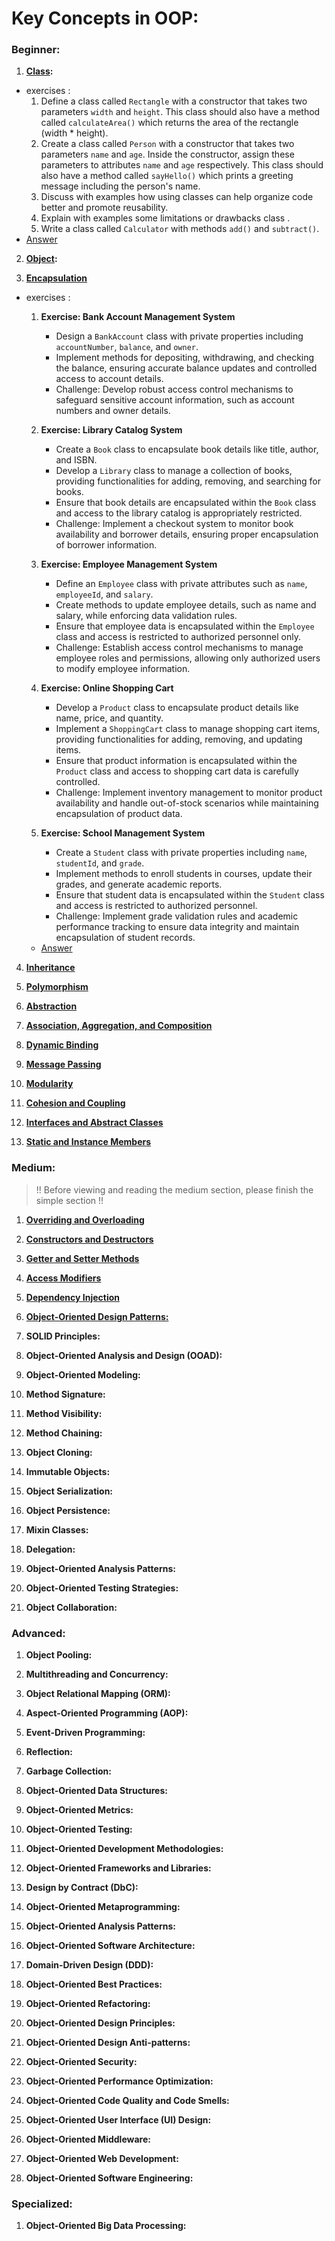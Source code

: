 # Key Concepts in OOP:

### Beginner:

1. **[Class](concepts/Beginner/1-class.md):**

- exercises : 
    1. Define a class called `Rectangle` with a constructor that takes two parameters `width` and `height`. This class should also have a method called `calculateArea()` which returns the area of the rectangle (width * height).
    2. Create a class called `Person` with a constructor that takes two parameters `name` and `age`. Inside the constructor, assign these parameters to attributes `name` and `age` respectively. This class should also have a method called `sayHello()` which prints a greeting message including the person's name.
    3.  Discuss with examples how using classes can help organize code better and promote reusability.
    4.  Explain with examples some limitations or drawbacks class .
    5. Write a class called `Calculator` with methods `add()` and `subtract()`.
- [Answer](concepts/BeginnerAnswer/1.class.js)

2. **[Object](concepts/Beginner/2-Object.md):**

3. **[Encapsulation](concepts/Beginner/3.Encapsulation.md)**

- exercises : 
    1. **Exercise: Bank Account Management System**
       - Design a `BankAccount` class with private properties including `accountNumber`, `balance`, and `owner`.
       - Implement methods for depositing, withdrawing, and checking the balance, ensuring accurate balance updates and controlled access to account details.
       - Challenge: Develop robust access control mechanisms to safeguard sensitive account information, such as account numbers and owner details.
    
    2. **Exercise: Library Catalog System**
       - Create a `Book` class to encapsulate book details like title, author, and ISBN.
       - Develop a `Library` class to manage a collection of books, providing functionalities for adding, removing, and searching for books.
       - Ensure that book details are encapsulated within the `Book` class and access to the library catalog is appropriately restricted.
       - Challenge: Implement a checkout system to monitor book availability and borrower details, ensuring proper encapsulation of borrower information.
    
    3. **Exercise: Employee Management System**
       - Define an `Employee` class with private attributes such as `name`, `employeeId`, and `salary`.
       - Create methods to update employee details, such as name and salary, while enforcing data validation rules.
       - Ensure that employee data is encapsulated within the `Employee` class and access is restricted to authorized personnel only.
       - Challenge: Establish access control mechanisms to manage employee roles and permissions, allowing only authorized users to modify employee information.
    
    4. **Exercise: Online Shopping Cart**
       - Develop a `Product` class to encapsulate product details like name, price, and quantity.
       - Implement a `ShoppingCart` class to manage shopping cart items, providing functionalities for adding, removing, and updating items.
       - Ensure that product information is encapsulated within the `Product` class and access to shopping cart data is carefully controlled.
       - Challenge: Implement inventory management to monitor product availability and handle out-of-stock scenarios while maintaining encapsulation of product data.
    
    5. **Exercise: School Management System**
       - Create a `Student` class with private properties including `name`, `studentId`, and `grade`.
       - Implement methods to enroll students in courses, update their grades, and generate academic reports.
       - Ensure that student data is encapsulated within the `Student` class and access is restricted to authorized personnel.
       - Challenge: Implement grade validation rules and academic performance tracking to ensure data integrity and maintain encapsulation of student records.
   - [Answer](concepts/BeginnerAnswer/3.Encapsulation.js)


4. **[Inheritance](concepts/Beginner/4.Inheritance.md)**

5. **[Polymorphism](concepts/Beginner/5.Polymorphism.md)**

6. **[Abstraction](concepts/Beginner/6.Abstraction.md)**

7. **[Association, Aggregation, and Composition](concepts/Beginner/7.AAC.md)**

8. **[Dynamic Binding](concepts/Beginner/8.DynamicBinding.md)**

9. **[Message Passing](concepts/Beginner/9.MessagePassing.md)**

10. **[Modularity](concepts/Beginner/10.Modularity.md)**

11. **[Cohesion and Coupling](concepts/Beginner/11.CohesionAndCoupling.md)**

12. **[Interfaces and Abstract Classes](concepts/Beginner/12.InterfacesAndAbstractClasses.md)**

13. **[Static and Instance Members](concepts/Beginner/13.StaticAndInstanceMembers.md)**

### Medium:

> !! Before viewing and reading the medium section, please finish the simple section !!

1. **[Overriding and Overloading](concepts/Medium/1.OverridingAndOverloading.md)**

2. **[Constructors and Destructors](concepts/Medium/2.ConstructorsAndDestructors.md)**

3. **[Getter and Setter Methods](concepts/Medium/3.GetterAndSetter.md)**

4. **[Access Modifiers](concepts/Medium/4.AccessModifiers.md)**

5. **[Dependency Injection](concepts/Medium/5.DependencyInjection.md)**

6. **[Object-Oriented Design Patterns:](concepts/Medium/6.Object-Oriented-Design-Patterns.md)**

7. **SOLID Principles:**

8. **Object-Oriented Analysis and Design (OOAD):**

9. **Object-Oriented Modeling:**

10. **Method Signature:**

11. **Method Visibility:**

12. **Method Chaining:**

13. **Object Cloning:**

14. **Immutable Objects:**

15. **Object Serialization:**

16. **Object Persistence:**

17. **Mixin Classes:**

18. **Delegation:**

19. **Object-Oriented Analysis Patterns:**

20. **Object-Oriented Testing Strategies:**

21. **Object Collaboration:**

### Advanced:

1. **Object Pooling:**

2. **Multithreading and Concurrency:**

3. **Object Relational Mapping (ORM):**

4. **Aspect-Oriented Programming (AOP):**

5. **Event-Driven Programming:**

6. **Reflection:**

7. **Garbage Collection:**

8. **Object-Oriented Data Structures:**

9. **Object-Oriented Metrics:**

10. **Object-Oriented Testing:**

11. **Object-Oriented Development Methodologies:**

12. **Object-Oriented Frameworks and Libraries:**

13. **Design by Contract (DbC):**

14. **Object-Oriented Metaprogramming:**

15. **Object-Oriented Analysis Patterns:**

16. **Object-Oriented Software Architecture:**

17. **Domain-Driven Design (DDD):**

18. **Object-Oriented Best Practices:**

19. **Object-Oriented Refactoring:**

20. **Object-Oriented Design Principles:**

21. **Object-Oriented Design Anti-patterns:**

22. **Object-Oriented Security:**

23. **Object-Oriented Performance Optimization:**

24. **Object-Oriented Code Quality and Code Smells:**

25. **Object-Oriented User Interface (UI) Design:**

26. **Object-Oriented Middleware:**

27. **Object-Oriented Web Development:**

28. **Object-Oriented Software Engineering:**

### Specialized:

1. **Object-Oriented Big Data Processing:**
